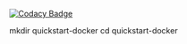 
[![Codacy Badge](https://api.codacy.com/project/badge/Grade/bf1037f6d7ae4ea0afb996b5e86cb7a9)](https://app.codacy.com/manual/matejko868/hello-world?utm_source=github.com&utm_medium=referral&utm_content=matejko0077/hello-world&utm_campaign=Badge_Grade_Dashboard)

mkdir quickstart-docker
cd quickstart-docker

